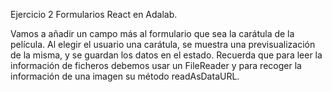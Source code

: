 Ejercicio 2 Formularios React en Adalab.

Vamos a añadir un campo más al formulario que sea la carátula de la película. Al elegir el usuario una carátula, se muestra una previsualización de la misma, y se guardan los datos en el estado. Recuerda que para leer la información de ficheros debemos usar un FileReader y para recoger la información de una imagen su método readAsDataURL.
